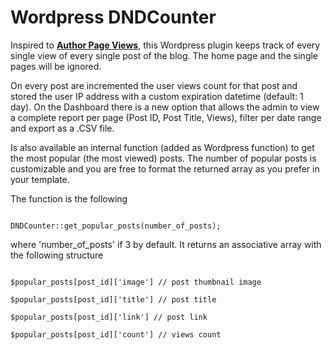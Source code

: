 Wordpress DNDCounter
====================

Inspired to <strong><a href="http://wordpress.org/plugins/author-page-views/" target="_blank" title="open new page">Author Page Views</a></strong>, this Wordpress plugin keeps track of every single view of every single post of the blog. The home page and the single pages will be ignored.

On every post are incremented the user views count for that post and stored the user IP address with a custom expiration datetime (default: 1 day).
On the Dashboard there is a new option that allows the admin to view a complete report per page (Post ID, Post Title, Views), filter per date range and export as a .CSV file.

Is also available an internal function (added as Wordpress function) to get the most popular (the most viewed) posts.
The number of popular posts is customizable and you are free to format the returned array as you prefer in your template.

The function is the following

<code>
DNDCounter::get_popular_posts(number_of_posts);
</code>

where 'number_of_posts' if 3 by default.
It returns an associative array with the following structure

<code>
$popular_posts[post_id]['image'] // post thumbnail image
</code>

<code>
$popular_posts[post_id]['title'] // post title
</code>

<code>
$popular_posts[post_id]['link'] // post link
</code>

<code>
$popular_posts[post_id]['count'] // views count
</code>

